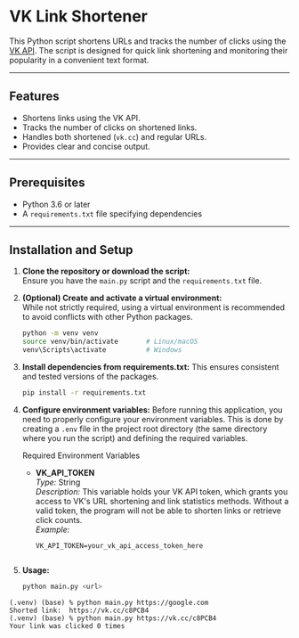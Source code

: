 # VK Link Shortener

This Python script shortens URLs and tracks the number of clicks using the [VK API](https://vk.com). The script is designed for quick link shortening and monitoring their popularity in a convenient text format.

---

## Features
- Shortens links using the VK API.
- Tracks the number of clicks on shortened links.
- Handles both shortened (`vk.cc`) and regular URLs.
- Provides clear and concise output.

---

## Prerequisites
- Python 3.6 or later
- A `requirements.txt` file specifying dependencies

---

## Installation and Setup

1. **Clone the repository or download the script:**  
   Ensure you have the `main.py` script and the `requirements.txt` file.

2. **(Optional) Create and activate a virtual environment:**  
   While not strictly required, using a virtual environment is recommended to avoid conflicts with other Python packages.
   ```bash
   python -m venv venv
   source venv/bin/activate       # Linux/macOS
   venv\Scripts\activate          # Windows
   
3. **Install dependencies from requirements.txt:**
This ensures consistent and tested versions of the packages.
   ```bash
   pip install -r requirements.txt
   
4. **Configure environment variables:**
Before running this application, you need to properly configure your environment variables. This is done by creating a `.env` file in the project root directory (the same directory where you run the script) and defining the required variables.

   Required Environment Variables
   
   - **VK_API_TOKEN**  
     *Type:* String  
     *Description:* This variable holds your VK API token, which grants you access to VK's URL shortening and link statistics methods. Without a valid token, the program will not be able to shorten links or retrieve click counts.  
     *Example:*  
     ```env
     VK_API_TOKEN=your_vk_api_access_token_here


5. **Usage:**
   ```bash
   python main.py <url>
   ```
 ```
(.venv) (base) % python main.py https://google.com  
Shorted link:  https://vk.cc/c8PCB4
(.venv) (base) % python main.py https://vk.cc/c8PCB4
Your link was clicked 0 times
```